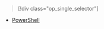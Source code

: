> [!div class="op_single_selector"]
- [PowerShell](../articles/hdinsight/hdinsight-mahout.md)

<!---HONumber=HO63-->